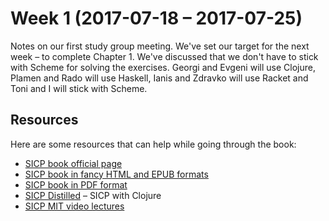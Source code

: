 Week 1 (2017-07-18 – 2017-07-25)
================================

Notes on our first study group meeting.
We've set our target for the next week – to complete Chapter 1.
We've discussed that we don't have to stick with Scheme for solving the
exercises. Georgi and Evgeni will use Clojure, Plamen and Rado will use
Haskell, Ianis and Zdravko will use Racket and
Toni and I will stick with Scheme.

Resources
---------
Here are some resources that can help while going through the book:
* [SICP book official page](https://mitpress.mit.edu/sicp)
* [SICP book in fancy HTML and EPUB formats](https://github.com/sarabander/sicp)
* [SICP book in PDF format](https://github.com/sarabander/sicp-pdf)
* [SICP Distilled](http://www.sicpdistilled.com) – SICP with Clojure
* [SICP MIT video lectures](https://ocw.mit.edu/courses/electrical-engineering-and-computer-science/6-001-structure-and-interpretation-of-computer-programs-spring-2005/video-lectures)
